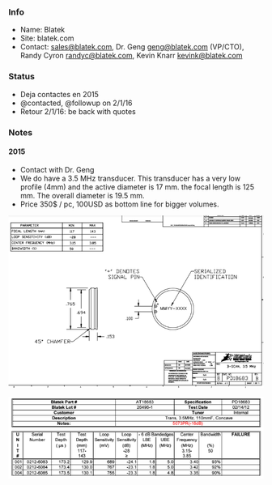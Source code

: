 ### Info

* Name: Blatek
* Site: blatek.com
* Contact: sales@blatek.com, Dr. Geng <geng@blatek.com> (VP/CTO), Randy Cyron <randyc@blatek.com>, Kevin Knarr <kevink@blatek.com>

### Status

* Deja contactes en 2015
* @contacted, @followup on 2/1/16
* Retour 2/1/16: be back with quotes

### Notes

#### 2015

* Contact with Dr. Geng
* We do have a 3.5 MHz transducer. This transducer has a very low profile (4mm) and the active diameter is 17 mm. the focal length is 125 mm. The overall diameter is 19.5 mm. 
* Price 350$ / pc, 100USD as bottom line for bigger volumes.

![](/cletus/suppliers/blatek/structure.png)

![](/cletus/suppliers/blatek/table.png)
